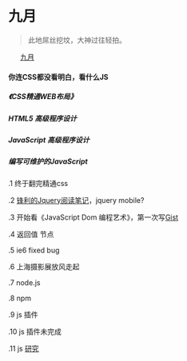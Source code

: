 <h1>九月</h1>
<blockquote>
<p>此地屌丝挖坟，大神过往轻拍。</p>
</blockquote>
<ul class="task-list">
<li><a href="#September">九月</a></li>
</ul>
<h4>你连CSS都没看明白，看什么JS</h4>
<h5>《CSS精通WEB布局》</h5>
<h5>HTML5 高级程序设计</h5>
<h5>JavaScript 高级程序设计</h5>
<h5>编写可维护的JavaScript</h5>
<p>.1 终于翻完精通css</p>
<p>.2 <a href="http://blog.segmentfault.com/susheng/1190000000490150">锋利的Jquery阅读笔记</a>，jquery mobile?</p>
<p>.3 开始看《JavaScript Dom 编程艺术》，第一次写<a href="https://gist.github.com/wallaceyuan">Gist</a></p>
<p>.4 返回值 节点</p>
<p>.5 ie6 fixed bug</p>
<p>.6 上海摄影展放风走起</p>
<p>.7 node.js</p>
<p>.8 npm</p>
<p>.9 js 插件</p>
<p>.10 js 插件未完成</p>
<p>.11 js <a href="http://image.thepaper.cn/html/zt/krzz/index.html?from=singlemessage&isappinstalled=0">研究</a></p>